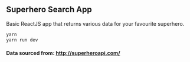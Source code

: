 ## Superhero Search App

Basic ReactJS app that returns various data for your favourite superhero.

```bash
yarn
yarn run dev
```

#### Data sourced from: http://superheroapi.com/
